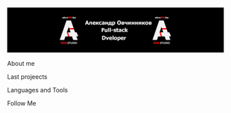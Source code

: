 [![Header](https://github.com/Germesych/Germesych/blob/main/assets/header.jpg)](https://alexws.by/)

About me

Last projeects

Languages and Tools

Follow Me